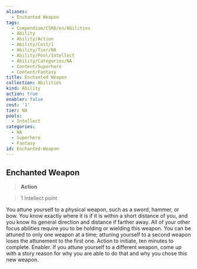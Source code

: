 ```yaml
---
aliases:
  - Enchanted Weapon
tags:
  - Compendium/CSRD/en/Abilities
  - Ability
  - Ability/Action
  - Ability/Cost/1
  - Ability/Tier/NA
  - Ability/Pool/Intellect
  - Ability/Categories/NA
  - Content/Superhero
  - Content/Fantasy
title: Enchanted Weapon
collection: Abilities
kind: Ability
action: true
enabler: false
cost: '1'
tier: NA
pools:
  - Intellect
categories:
  - NA
  - Superhero
  - Fantasy
id: Enchanted-Weapon
---
```

## Enchanted Weapon    
>**Action**    
>1 Intellect point  
    
You attune yourself to a physical weapon, such as a sword, hammer, or bow. You know exactly where it is if it is within a short distance of you, and you know its general direction and distance if farther away. All of your other focus abilities require you to be holding or wielding this weapon. You can be attuned to only one weapon at a time; attuning yourself to a second weapon loses the attunement to the first one. Action to initiate, ten minutes to complete. Enabler. 	If you attune yourself to a different weapon, come up with a story reason for why you are able to do that and why you chose this new weapon.
